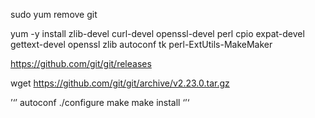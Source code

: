 sudo yum remove git

yum -y install zlib-devel curl-devel openssl-devel perl cpio expat-devel gettext-devel openssl zlib autoconf tk perl-ExtUtils-MakeMaker

 https://github.com/git/git/releases
 
 wget https://github.com/git/git/archive/v2.23.0.tar.gz
 
’‘’
 autoconf
./configure
make
make install
‘’‘
